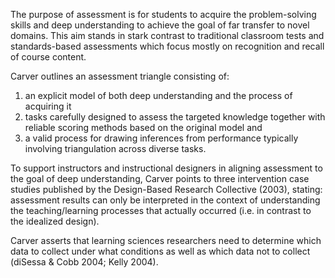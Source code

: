
The purpose of assessment is for students to acquire the problem-solving skills and deep understanding to achieve the goal of far transfer to novel domains. This aim stands in stark contrast to traditional classroom tests and standards-based assessments which focus mostly on recognition and recall of course content.

Carver outlines an assessment triangle consisting of:

1. an explicit model of both deep understanding and the process of acquiring it
2. tasks carefully designed to assess the targeted knowledge together with reliable scoring methods based on the original model and
3. a valid process for drawing inferences from performance typically involving triangulation across diverse tasks.

To support instructors and instructional designers in aligning assessment to the goal of deep understanding, Carver points to three intervention case studies published by the Design-Based Research Collective (2003), stating: assessment results can only be interpreted in the context of understanding the teaching/learning processes that actually occurred (i.e. in contrast to the idealized design).

Carver asserts that learning sciences researchers need to determine which data to collect under what conditions as well as which data not to collect (diSessa & Cobb 2004; Kelly 2004).
